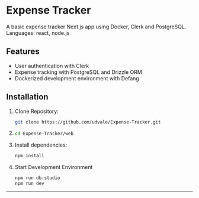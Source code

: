 # Expense Tracker
A basic expense tracker Next.js app using Docker, Clerk and PostgreSQL. 
Languages: react, node.js


## Features
- User authentication with Clerk
- Expense tracking with PostgreSQL and Drizzle ORM
- Dockerized development environment with Defang
  
## Installation
1. Clone Repository: 
   ```sh
   git clone https://github.com/udvale/Expense-Tracker.git
3. ```sh
   cd Expense-Tracker/web
4. Install dependencies:
    ```sh
    npm install
6. Start Development Environment
   ```sh
   npm run db:studio
   npm run dev
---
